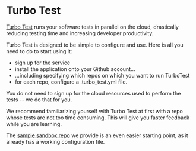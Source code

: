 # Turbo Test

[Turbo Test](https://turbo-test.com/) runs your software tests in parallel on the cloud, drastically reducing testing time and increasing developer productivity.

Turbo Test is designed to be simple to configure and use. Here is all you need to do to start using it:

* sign up for the service
* install the application onto your Github account...
* ...including specifying which repos on which you want to run TurboTest
* for each repo, configure a .turbo_test.yml file.

You do not need to sign up for the cloud resources used to perform the tests -- we do that for you.

We recommend familiarizing yourself with Turbo Test at first with a repo
whose tests are not too time consuming. This will give you faster
feedback while you are learning. 

The [sample sandbox repo]((../../sandbox)) we provide is an even easier starting point, as
it already has a working configuration file.
